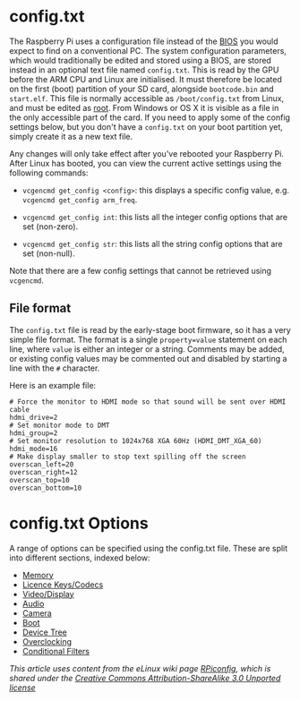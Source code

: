 # config.txt

The Raspberry Pi uses a configuration file instead of the [BIOS](https://en.wikipedia.org/wiki/BIOS) you would expect to find on a conventional PC. The system configuration parameters, which would traditionally be edited and stored using a BIOS, are stored instead in an optional text file named `config.txt`. This is read by the GPU before the ARM CPU and Linux are initialised. It must therefore be located on the first (boot) partition of your SD card, alongside `bootcode.bin` and `start.elf`. This file is normally accessible as `/boot/config.txt` from Linux, and must be edited as [root](../../linux/usage/root.md). From Windows or OS X it is visible as a file in the only accessible part of the card. If you need to apply some of the config settings below, but you don't have a `config.txt` on your boot partition yet, simply create it as a new text file.

Any changes will only take effect after you've rebooted your Raspberry Pi. After Linux has booted, you can view the current active settings using the following commands:

- `vcgencmd get_config <config>`: this displays a specific config value, e.g. `vcgencmd get_config arm_freq`.

- `vcgencmd get_config int`: this lists all the integer config options that are set (non-zero).

- `vcgencmd get_config str`: this lists all the string config options that are set (non-null).

Note that there are a few config settings that cannot be retrieved using `vcgencmd`.

## File format

The `config.txt` file is read by the early-stage boot firmware, so it has a very simple file format. The format is a single `property=value` statement on each line, where `value` is either an integer or a string. Comments may be added, or existing config values may be commented out and disabled by starting a line with the `#` character.

Here is an example file:

```
# Force the monitor to HDMI mode so that sound will be sent over HDMI cable
hdmi_drive=2
# Set monitor mode to DMT
hdmi_group=2
# Set monitor resolution to 1024x768 XGA 60Hz (HDMI_DMT_XGA_60)
hdmi_mode=16
# Make display smaller to stop text spilling off the screen
overscan_left=20
overscan_right=12
overscan_top=10
overscan_bottom=10
```

# config.txt Options

A range of options can be specified using the config.txt file. These are split into different sections, indexed below:

- [Memory](memory.md)
- [Licence Keys/Codecs](codeclicence.md)
- [Video/Display](video.md)
- [Audio](audio.md)
- [Camera](camera.md)
- [Boot](boot.md)
- [Device Tree](../device-tree.md)
- [Overclocking](overclocking.md)
- [Conditional Filters](conditional.md)



*This article uses content from the eLinux wiki page [RPiconfig](http://elinux.org/RPiconfig), which is shared under the [Creative Commons Attribution-ShareAlike 3.0 Unported license](http://creativecommons.org/licenses/by-sa/3.0/)*
